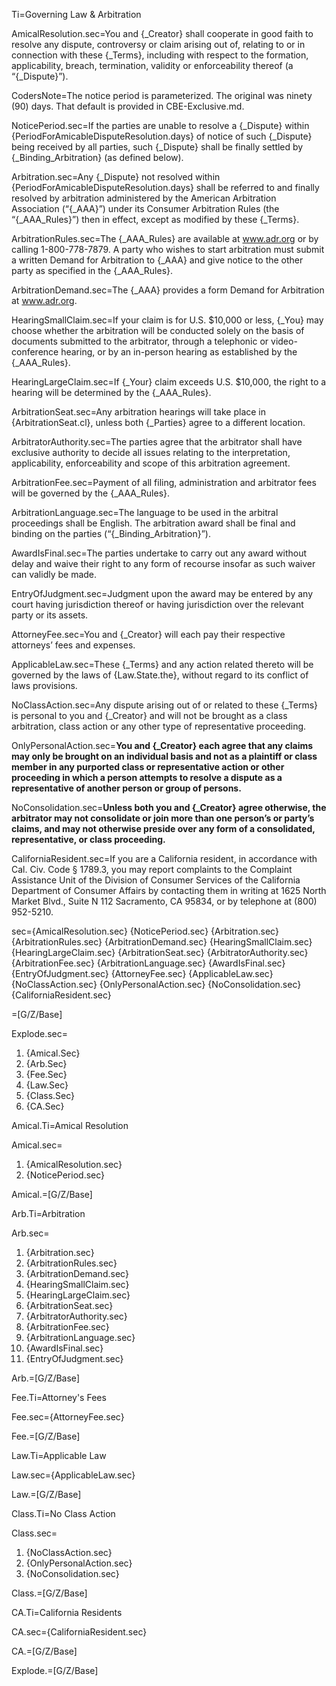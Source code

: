Ti=Governing Law & Arbitration


AmicalResolution.sec=You and {_Creator} shall cooperate in good faith to resolve any dispute, controversy or claim arising out of, relating to or in connection with these {_Terms}, including with respect to the formation, applicability, breach, termination, validity or enforceability thereof (a “{_Dispute}”).

CodersNote=The notice period is parameterized. The original was ninety (90) days. That default is provided in CBE-Exclusive.md.

NoticePeriod.sec=If the parties are unable to resolve a {_Dispute} within {PeriodForAmicableDisputeResolution.days} of notice of such {_Dispute} being received by all parties, such {_Dispute} shall be finally settled by {_Binding_Arbitration} (as defined below).

Arbitration.sec=Any {_Dispute} not resolved within {PeriodForAmicableDisputeResolution.days} shall be referred to and finally resolved by arbitration administered by the American Arbitration Association (“{_AAA}”) under its Consumer Arbitration Rules (the “{_AAA_Rules}”) then in effect, except as modified by these {_Terms}.

ArbitrationRules.sec=The {_AAA_Rules} are available at <a href="http://www.adr.org">www.adr.org</a> or by calling 1-800-778-7879. A party who wishes to start arbitration must submit a written Demand for Arbitration to {_AAA} and give notice to the other party as specified in the {_AAA_Rules}.

ArbitrationDemand.sec=The {_AAA} provides a form Demand for Arbitration at <a href="http://www.adr.org">www.adr.org</a>.

HearingSmallClaim.sec=If your claim is for U.S. $10,000 or less, {_You} may choose whether the arbitration will be conducted solely on the basis of documents submitted to the arbitrator, through a telephonic or video-conference hearing, or by an in-person hearing as established by the {_AAA_Rules}.

HearingLargeClaim.sec=If {_Your} claim exceeds U.S. $10,000, the right to a hearing will be determined by the {_AAA_Rules}. 

ArbitrationSeat.sec=Any arbitration hearings will take place in {ArbitrationSeat.cl}, unless both {_Parties} agree to a different location.

ArbitratorAuthority.sec=The parties agree that the arbitrator shall have exclusive authority to decide all issues relating to the interpretation, applicability, enforceability and scope of this arbitration agreement.

ArbitrationFee.sec=Payment of all filing, administration and arbitrator fees will be governed by the {_AAA_Rules}.

ArbitrationLanguage.sec=The language to be used in the arbitral proceedings shall be English. The arbitration award shall be final and binding on the parties (“{_Binding_Arbitration}”).

AwardIsFinal.sec=The parties undertake to carry out any award without delay and waive their right to any form of recourse insofar as such waiver can validly be made.

EntryOfJudgment.sec=Judgment upon the award may be entered by any court having jurisdiction thereof or having jurisdiction over the relevant party or its assets.

AttorneyFee.sec=You and {_Creator} will each pay their respective attorneys’ fees and expenses.

ApplicableLaw.sec=These {_Terms} and any action related thereto will be governed by the laws of {Law.State.the}, without regard to its conflict of laws provisions.

NoClassAction.sec=Any dispute arising out of or related to these {_Terms} is personal to you and {_Creator} and will not be brought as a class arbitration, class action or any other type of representative proceeding.

OnlyPersonalAction.sec=<b>You and {_Creator} each agree that any claims may only be brought on an individual basis and not as a plaintiff or class member in any purported class or representative action or other proceeding in which a person attempts to resolve a dispute as a representative of another person or group of persons.</b>

NoConsolidation.sec=<b>Unless both you and {_Creator} agree otherwise, the arbitrator may not consolidate or join more than one person’s or party’s claims, and may not otherwise preside over any form of a consolidated, representative, or class proceeding.</b>

CaliforniaResident.sec=If you are a California resident, in accordance with Cal. Civ. Code § 1789.3, you may report complaints to the Complaint Assistance Unit of the Division of Consumer Services of the California Department of Consumer Affairs by contacting them in writing at 1625 North Market Blvd., Suite N 112 Sacramento, CA 95834, or by telephone at (800) 952-5210.

sec={AmicalResolution.sec} {NoticePeriod.sec} {Arbitration.sec} {ArbitrationRules.sec} {ArbitrationDemand.sec} {HearingSmallClaim.sec} {HearingLargeClaim.sec} {ArbitrationSeat.sec} {ArbitratorAuthority.sec} {ArbitrationFee.sec} {ArbitrationLanguage.sec} {AwardIsFinal.sec} {EntryOfJudgment.sec} {AttorneyFee.sec} {ApplicableLaw.sec} {NoClassAction.sec} {OnlyPersonalAction.sec} {NoConsolidation.sec} {CaliforniaResident.sec}

=[G/Z/Base]

Explode.sec=<ol><li>{Amical.Sec}</li><li>{Arb.Sec}</li><li>{Fee.Sec}</li><li>{Law.Sec}</li><li>{Class.Sec}</li><li>{CA.Sec}</li></ol>

Amical.Ti=Amical Resolution

Amical.sec=<ol><li>{AmicalResolution.sec}</li><li>{NoticePeriod.sec}</li></ol>

Amical.=[G/Z/Base]

Arb.Ti=Arbitration

Arb.sec=<ol><li>{Arbitration.sec}</li><li>{ArbitrationRules.sec}</li><li>{ArbitrationDemand.sec}</li><li>{HearingSmallClaim.sec}</li><li>{HearingLargeClaim.sec}</li><li>{ArbitrationSeat.sec}</li><li>{ArbitratorAuthority.sec}</li><li>{ArbitrationFee.sec}</li><li>{ArbitrationLanguage.sec}</li><li>{AwardIsFinal.sec}</li><li>{EntryOfJudgment.sec}</li></ol>

Arb.=[G/Z/Base]

Fee.Ti=Attorney's Fees

Fee.sec={AttorneyFee.sec}

Fee.=[G/Z/Base]

Law.Ti=Applicable Law

Law.sec={ApplicableLaw.sec}

Law.=[G/Z/Base]

Class.Ti=No Class Action

Class.sec=<ol><li>{NoClassAction.sec}</li><li>{OnlyPersonalAction.sec}</li><li>{NoConsolidation.sec}</li></ol>

Class.=[G/Z/Base]

CA.Ti=California Residents

CA.sec={CaliforniaResident.sec}

CA.=[G/Z/Base]

Explode.=[G/Z/Base]

